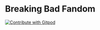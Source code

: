 # Breaking Bad Fandom
<a href="https://gitpod.io/#https://github.com/Roberttamaia/mobdev_ca3.git">
  <img
    src="https://img.shields.io/badge/Contribute%20with-Gitpod-908a85?logo=gitpod"
    alt="Contribute with Gitpod"
  />
</a>
